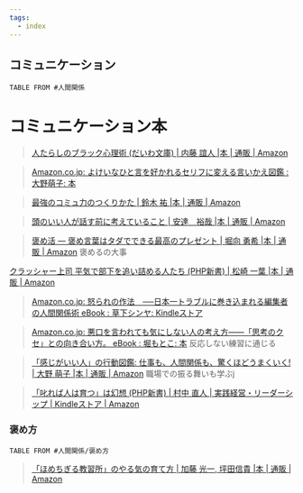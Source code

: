 ```yaml
---
tags:
  - index
---
```

## コミュニケーション

```dataview
TABLE FROM #人間関係
```



# コミュニケーション本
>[人たらしのブラック心理術 (だいわ文庫) | 内藤 誼人 |本 | 通販 | Amazon](https://www.amazon.co.jp/%E4%BA%BA%E3%81%9F%E3%82%89%E3%81%97%E3%81%AE%E3%83%96%E3%83%A9%E3%83%83%E3%82%AF%E5%BF%83%E7%90%86%E8%A1%93-%E3%81%A0%E3%81%84%E3%82%8F%E6%96%87%E5%BA%AB-%E5%86%85%E8%97%A4-%E8%AA%BC%E4%BA%BA/dp/447930195X?asin=447930195X&revisionId=&format=4&depth=1)

>[Amazon.co.jp: よけいなひと言を好かれるセリフに変える言いかえ図鑑 : 大野萌子: 本](https://www.amazon.co.jp/%E3%82%88%E3%81%91%E3%81%84%E3%81%AA%E3%81%B2%E3%81%A8%E8%A8%80%E3%82%92%E5%A5%BD%E3%81%8B%E3%82%8C%E3%82%8B%E3%82%BB%E3%83%AA%E3%83%95%E3%81%AB%E5%A4%89%E3%81%88%E3%82%8B%E8%A8%80%E3%81%84%E3%81%8B%E3%81%88%E5%9B%B3%E9%91%91-%E5%A4%A7%E9%87%8E%E8%90%8C%E5%AD%90/dp/4763138014)


>[最強のコミュ力のつくりかた | 鈴木 祐 |本 | 通販 | Amazon](https://www.amazon.co.jp/dp/4594094279?tag=maftracking142669-22&linkCode=ure&creative=6339)

>[頭のいい人が話す前に考えていること | 安達　裕哉 |本 | 通販 | Amazon](https://www.amazon.co.jp/%E9%A0%AD%E3%81%AE%E3%81%84%E3%81%84%E4%BA%BA%E3%81%8C%E8%A9%B1%E3%81%99%E5%89%8D%E3%81%AB%E8%80%83%E3%81%88%E3%81%A6%E3%81%84%E3%82%8B%E3%81%93%E3%81%A8-%E5%AE%89%E9%81%94-%E8%A3%95%E5%93%89/dp/4478116695?psc=1&linkCode=sl1&tag=kaz101-22&linkId=55a8910bcc7d86f72a59254c670d5959&language=ja_JP&ref_=as_li_ss_tl)

>[褒め活 ― 褒め言葉はタダでできる最高のプレゼント | 堀向 勇希 |本 | 通販 | Amazon](https://www.amazon.co.jp/%E8%A4%92%E3%82%81%E6%B4%BB-%E2%80%95-%E8%A4%92%E3%82%81%E8%A8%80%E8%91%89%E3%81%AF%E3%82%BF%E3%83%80%E3%81%A7%E3%81%A7%E3%81%8D%E3%82%8B%E6%9C%80%E9%AB%98%E3%81%AE%E3%83%97%E3%83%AC%E3%82%BC%E3%83%B3%E3%83%88-%E5%A0%80%E5%90%91-%E5%8B%87%E5%B8%8C/dp/4909298037)
>褒めるの大事

[クラッシャー上司 平気で部下を追い詰める人たち (PHP新書) | 松崎 一葉 |本 | 通販 | Amazon](https://www.amazon.co.jp/%E3%82%AF%E3%83%A9%E3%83%83%E3%82%B7%E3%83%A3%E3%83%BC%E4%B8%8A%E5%8F%B8-%E5%B9%B3%E6%B0%97%E3%81%A7%E9%83%A8%E4%B8%8B%E3%82%92%E8%BF%BD%E3%81%84%E8%A9%B0%E3%82%81%E3%82%8B%E4%BA%BA%E3%81%9F%E3%81%A1-PHP%E6%96%B0%E6%9B%B8-%E6%9D%BE%E5%B4%8E-%E4%B8%80%E8%91%89/dp/4569832059)

>[Amazon.co.jp: 怒られの作法　──日本一トラブルに巻き込まれる編集者の人間関係術 eBook : 草下シンヤ: Kindleストア](https://www.amazon.co.jp/exec/obidos/ASIN/B0C332BDV4/mumi-22/ref=nosim/)

>[Amazon.co.jp: 悪口を言われても気にしない人の考え方――「思考のクセ」との向き合い方。 eBook : 堀もとこ: 本](https://www.amazon.co.jp/exec/obidos/ASIN/B0CTGXHXC1/mumi-22/ref=nosim/)
>反応しない練習に通じる

>[「感じがいい人」の行動図鑑: 仕事も、人間関係も、驚くほどうまくいく! | 大野 萌子 |本 | 通販 | Amazon](https://www.amazon.co.jp/gp/product/4093115230?ie=UTF8&camp=247&creative=1211&creativeASIN=4093115230&linkCode=as2&tag=dime048-22)
>職場での振る舞いも学ぶj

>[「叱れば人は育つ」は幻想 (PHP新書) | 村中 直人 | 実践経営・リーダーシップ | Kindleストア | Amazon](https://www.amazon.co.jp/exec/obidos/ASIN/B0D91TQR8S/taimport-22/ref=nosim/)



### 褒め方
```dataview
TABLE FROM #人間関係/褒め方 
```
>[「ほめちぎる教習所」のやる気の育て方 | 加藤 光一, 坪田信貴 |本 | 通販 | Amazon](https://www.amazon.co.jp/%E3%80%8C%E3%81%BB%E3%82%81%E3%81%A1%E3%81%8E%E3%82%8B%E6%95%99%E7%BF%92%E6%89%80%E3%80%8D%E3%81%AE%E3%82%84%E3%82%8B%E6%B0%97%E3%81%AE%E8%82%B2%E3%81%A6%E6%96%B9-%E5%8A%A0%E8%97%A4-%E5%85%89%E4%B8%80/dp/4048961071)

